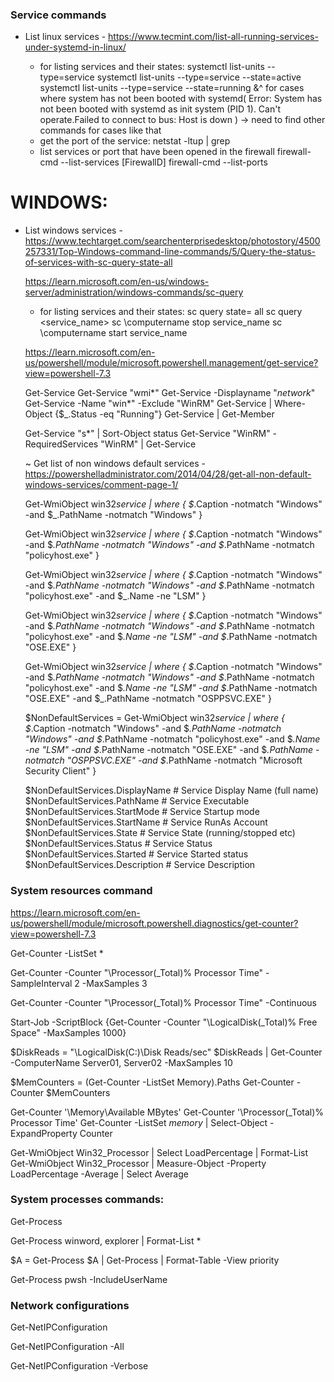 ### Service commands

- List linux services - https://www.tecmint.com/list-all-running-services-under-systemd-in-linux/

  - for listing services and their states:
    systemctl list-units --type=service
    systemctl list-units --type=service --state=active
    systemctl list-units --type=service --state=running
    &^ for cases where system has not been booted with systemd(
    Error: System has not been booted with systemd as init system (PID 1). Can't operate.Failed to connect to bus: Host is down
    ) -> need to find other commands for cases like that
  - get the port of the service:
    netstat -ltup | grep <service-name>
  - list services or port that have been opened in the firewall
    firewall-cmd --list-services [FirewallD]
    firewall-cmd --list-ports

# WINDOWS:

- List windows services - https://www.techtarget.com/searchenterprisedesktop/photostory/4500257331/Top-Windows-command-line-commands/5/Query-the-status-of-services-with-sc-query-state-all

  https://learn.microsoft.com/en-us/windows-server/administration/windows-commands/sc-query

  - for listing services and their states:
    sc query state= all
    sc query <service_name>
    sc \\computername stop service_name
    sc \\computername start service_name

  https://learn.microsoft.com/en-us/powershell/module/microsoft.powershell.management/get-service?view=powershell-7.3

  Get-Service
  Get-Service "wmi*"
  Get-Service -Displayname "*network*"
  Get-Service -Name "win*" -Exclude "WinRM"
  Get-Service | Where-Object {$\_.Status -eq "Running"}
  Get-Service | Get-Member
    <!-- 
    Get-Service |
  Where-Object {$_.DependentServices} |
    Format-List -Property Name, DependentServices, @{
      Label="NoOfDependentServices"; Expression={$_.dependentservices.count}
    }
    -->

  Get-Service "s\*" | Sort-Object status
  Get-Service "WinRM" -RequiredServices
  "WinRM" | Get-Service

  ~ Get list of non windows default services - https://powershelladministrator.com/2014/04/28/get-all-non-default-windows-services/comment-page-1/

    <!-- #Get all services where its caption or its pathname doesn't contain Windows -->

  Get-WmiObject win32*service | where { $*.Caption -notmatch "Windows" -and $\_.PathName -notmatch "Windows" }
    <!-- #Adding exclusion for "policyhost.exe" removes Microsoft Policy Platform service -->

  Get-WmiObject win32*service | where { $*.Caption -notmatch "Windows" -and $_.PathName -notmatch "Windows" -and $_.PathName -notmatch "policyhost.exe" }

    <!-- #Adding exclusion for service name "LSM" removes the Local Session Manager service -->

  Get-WmiObject win32*service | where { $*.Caption -notmatch "Windows" -and $_.PathName -notmatch "Windows" -and $_.PathName -notmatch "policyhost.exe" -and $\_.Name -ne "LSM" }

    <!-- #Adding exclusion for "OSE.EXE" removes the Office Source Engine Service -->

  Get-WmiObject win32*service | where { $*.Caption -notmatch "Windows" -and $_.PathName -notmatch "Windows" -and $_.PathName -notmatch "policyhost.exe" -and $_.Name -ne "LSM" -and $_.PathName -notmatch "OSE.EXE" }

    <!-- #Adding exclusion for "OSPPSVC.EXE" removes the Office Software Protection Platform Service -->

  Get-WmiObject win32*service | where { $*.Caption -notmatch "Windows" -and $_.PathName -notmatch "Windows" -and $_.PathName -notmatch "policyhost.exe" -and $_.Name -ne "LSM" -and $_.PathName -notmatch "OSE.EXE" -and $\_.PathName -notmatch "OSPPSVC.EXE" }

  <!-- #Adding exclusion for "Microsoft Security Client" removes Microsoft Security Client (SCEP)
  #This leaves us with all non-default services on a Windows 2012 R2 server! -->

  $NonDefaultServices = Get-WmiObject win32*service | where { $*.Caption -notmatch "Windows" -and $_.PathName -notmatch "Windows" -and $_.PathName -notmatch "policyhost.exe" -and $_.Name -ne "LSM" -and $_.PathName -notmatch "OSE.EXE" -and $_.PathName -notmatch "OSPPSVC.EXE" -and $_.PathName -notmatch "Microsoft Security Client" }

  $NonDefaultServices.DisplayName # Service Display Name (full name)
  $NonDefaultServices.PathName # Service Executable
  $NonDefaultServices.StartMode # Service Startup mode
  $NonDefaultServices.StartName # Service RunAs Account
  $NonDefaultServices.State # Service State (running/stopped etc)
  $NonDefaultServices.Status # Service Status
  $NonDefaultServices.Started # Service Started status
  $NonDefaultServices.Description # Service Description

### System resources command

https://learn.microsoft.com/en-us/powershell/module/microsoft.powershell.diagnostics/get-counter?view=powershell-7.3

  <!-- Get-Counter uses the ListSet parameter with an asterisk (*) to get the list of counter sets. The dot (.) in the MachineName column represents the local computer -->

Get-Counter -ListSet \*

  <!-- Get-Counter uses the Counter parameter to specify the counter path \Processor(_Total)\% Processor Time. The SampleInterval parameter sets a two-second interval to check the counter. MaxSamples determines that three is the maximum number of times to check the counter. -->

Get-Counter -Counter "\Processor(\_Total)\% Processor Time" -SampleInterval 2 -MaxSamples 3

  <!-- Get-Counter uses the Counter parameter to specify the \Processor\% Processor Time counter. The Continuous parameter specifies to get samples every second until the command is stopped with CTRL+C. -->

Get-Counter -Counter "\Processor(\_Total)\% Processor Time" -Continuous

  <!-- This example uses the pipeline to get the counter list set and then sort the list in alphabetical order. -->
  <!-- Get-Counter -ListSet * |
  Sort-Object -Property CounterSetName |
    Format-Table CounterSetName, CounterSetType -AutoSize -->

  <!-- In this example, Start-Job runs a Get-Counter command as a background job on the local computer. To view the performance counter output from the job, use the Receive-Job cmdlet. -->

Start-Job -ScriptBlock {Get-Counter -Counter "\LogicalDisk(\_Total)\% Free Space" -MaxSamples 1000}

  <!-- This example uses a variable to get performance counter data from two computers. -->

$DiskReads = "\LogicalDisk(C:)\Disk Reads/sec"
$DiskReads | Get-Counter -ComputerName Server01, Server02 -MaxSamples 10

  <!-- In this example, a single value is returned for each performance counter in the local computer's Memory counter set. -->

$MemCounters = (Get-Counter -ListSet Memory).Paths
Get-Counter -Counter $MemCounters

  <!-- Get a list of memory counters -->

Get-Counter '\Memory\Available MBytes'
Get-Counter '\Processor(\_Total)\% Processor Time'
Get-Counter -ListSet _memory_ | Select-Object -ExpandProperty Counter

  <!-- CPU load. -->

Get-WmiObject Win32_Processor | Select LoadPercentage | Format-List
Get-WmiObject Win32_Processor | Measure-Object -Property LoadPercentage -Average | Select Average

  <!-- Script format -->
  <!-- $totalRam = (Get-CimInstance Win32_PhysicalMemory | Measure-Object -Property capacity -Sum).Sum
while($true) {
    $date = Get-Date -Format "yyyy-MM-dd HH:mm:ss"
    $cpuTime = (Get-Counter '\Processor(_Total)\% Processor Time').CounterSamples.CookedValue
    $availMem = (Get-Counter '\Memory\Available MBytes').CounterSamples.CookedValue
    $date + ' > CPU: ' + $cpuTime.ToString("#,0.000") + '%, Avail. Mem.: ' + $availMem.ToString("N0") + 'MB (' + (104857600 * $availMem / $totalRam).ToString("#,0.0") + '%)'
    Start-Sleep -s 2
} -->

### System processes commands:

<!-- This command gets a list of all active processes running on the local computer -->

Get-Process

<!-- Get available data per process -->

Get-Process winword, explorer | Format-List \*

  <!-- List processes with priority -->

$A = Get-Process
$A | Get-Process | Format-Table -View priority

  <!-- Find the owner -->

Get-Process pwsh -IncludeUserName

### Network configurations

<!-- The Get-NetIPConfiguration cmdlet gets network configuration, including usable interfaces, IP addresses, and DNS servers.

If you do not specify any parameters, this cmdlet gets IP configuration properties for all non-virtual connected interfaces on a computer. -->

Get-NetIPConfiguration

Get-NetIPConfiguration -All

Get-NetIPConfiguration -Verbose
